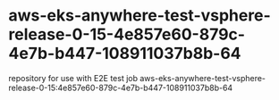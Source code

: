 # aws-eks-anywhere-test-vsphere-release-0-15-4e857e60-879c-4e7b-b447-108911037b8b-64
repository for use with E2E test job aws-eks-anywhere-test-vsphere-release-0-15:4e857e60-879c-4e7b-b447-108911037b8b-64
